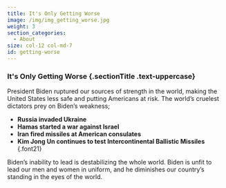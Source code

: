 ```yaml
---
title: It's Only Getting Worse
image: /img/img_getting_worse.jpg
weight: 3
section_categories:
  - About
size: col-12 col-md-7
id: getting-worse
---
```

### It's Only Getting Worse {.sectionTitle .text-uppercase}

President Biden ruptured our sources of strength in the world, making the United States less safe and putting Americans at risk. The world’s cruelest dictators prey on Biden’s weakness;

* **Russia invaded Ukraine**
* **Hamas started a war against Israel**
* **Iran fired missiles at American consulates**
* **Kim Jong Un continues to test Intercontinental Ballistic Missiles**
  {.font21}

Biden’s inability to lead is destabilizing the whole world. Biden is unfit to lead our men and women in uniform, and he diminishes our country’s standing in the eyes of the world.